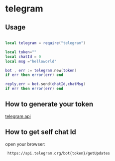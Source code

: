 # telegram

## Usage

```lua

local telegram = require("telegram")

local token=""
local chatId = 0
local msg ="helloworld"

bot , err := telegram.new(token)
if err then error(err) end

reply,err = bot.send(chatId,chatMsg)
if err then error(err) end

```


## How to generate your token


[telegram api](https://core.telegram.org/bots)

## How to get self chat Id

open your browser:

` https://api.telegram.org/bot{token}/getUpdates`


